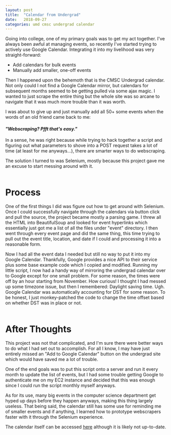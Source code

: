```yaml
---
layout: post
title:  "Calendar from Undergrad"
date:   2018-09-27
categories: umd cmsc undergrad calendar
---
```


Going into college, one of my primary goals was to get
my act together. I've always been awful at managing events, so
recently I've started trying to actively use Google Calendar.
Integrating it into my livelihood was very straight-forward:

  - Add calendars for bulk events
  - Manually add smaller, one-off events

Then I happened upon the behemoth that is the CMSC Undergrad calendar. Not only
could I not find a Google Calendar mirror, but calendars
for subsequent months seemed to be getting pulled via some ajax magic.
I wanted to just scrape the entire thing but the whole site was so arcane
to navigate that it was much more trouble than it was worth.

I was about to give up and just manually add all 50+ some events when
the words of an old friend came back to me:


#### *"Webscraping? Pfft that's easy."*


In a sense, he was right because while trying to hack together a script and figuring
out what parameters to shove into a POST request takes a lot of time
(at least for me anyways...), there are smarter ways to do
webscraping.

The solution I turned to was Selenium, mostly because this project gave me
an excuse to start messing around with it.
<br>
<br>

# Process
One of the first things I did was figure out how to get around with Selenium.
Once I could successfully navigate through the calendars via button click and
pull the source, the project became mostly a parsing game. I threw all the
HTML into BeautifulSoup and looked for event hyperlinks which essentially
just got me a list of all the files under "event" directory. I then went through every
event page and did the same thing, this time trying to pull out the event title,
location, and date if I could and processing it into a reasonable form.

Now I had all the event data I needed but still no way to put it into my Google
Calendar. Thankfully, Google provides a nice API to their service plus some base
example code which I copied and modified. Running my little script, I now had
a handy way of mirroring the undergrad calendar over to Google except for one
small problem. For some reason, the times were off by an hour starting from
November. How curious! I thought I had messed up some timezone issue, but then
I remembered: Daylight saving time. Ugh. Google Calendar was automatically accounting
for DST for some reason. To be honest, I just monkey-patched the
code to change the time offset based on whether DST was in place or not.
<br>
<br>

# After Thoughts
This project was not that complicated, and I'm sure there were better ways to do
what I had set out to accomplish. For all I know, I may have just entirely missed
an "Add to Google Calendar" button on the undergrad site which would have saved
me a lot of trouble.

One of the end goals was to put this script onto a server and run it every month
to update the list of events, but I had some trouble getting Google to authenticate
me on my EC2 instance and decided that this was enough since I could run the
script monthly myself anyways.

As for its use, many big events in the computer science department get hyped up
days before they happen anyways, making this thing largely useless. That being said,
the calendar still has some use for reminding me of smaller events and if anything,
I learned how to prototype webscrapers faster with it through the Selenium experience.

The calendar itself can be accessed [here](https://calendar.google.com/calendar/embed?src=a08cd3h5pl26olnsts54pn8kvs%40group.calendar.google.com&ctz=America%2FNew_York)
 although it is likely not up-to-date.
